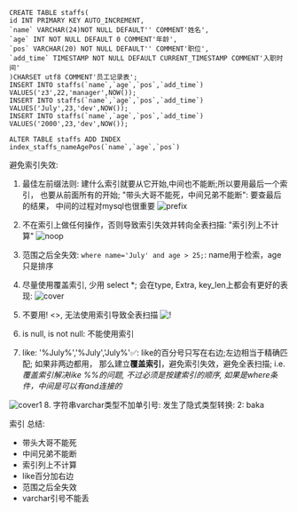 ```roomsql
CREATE TABLE staffs(
id INT PRIMARY KEY AUTO_INCREMENT,
`name` VARCHAR(24)NOT NULL DEFAULT'' COMMENT'姓名',
`age` INT NOT NULL DEFAULT 0 COMMENT'年龄',
`pos` VARCHAR(20) NOT NULL DEFAULT'' COMMENT'职位',
`add_time` TIMESTAMP NOT NULL DEFAULT CURRENT_TIMESTAMP COMMENT'入职时间'
)CHARSET utf8 COMMENT'员工记录表';
INSERT INTO staffs(`name`,`age`,`pos`,`add_time`) VALUES('z3',22,'manager',NOW());
INSERT INTO staffs(`name`,`age`,`pos`,`add_time`) VALUES('July',23,'dev',NOW());
INSERT INTO staffs(`name`,`age`,`pos`,`add_time`) VALUES('2000',23,'dev',NOW());

ALTER TABLE staffs ADD INDEX index_staffs_nameAgePos(`name`,`age`,`pos`)
```

避免索引失效: 

1. 最佳左前缀法则: 建什么索引就要从它开始,中间也不能断;所以要用最后一个索引，
也要从前面所有的开始; "带头大哥不能死，中间兄弟不能断": 要查最后的结果，
中间的过程对mysql也很重要
![prefix](/Users/xialei/Desktop/prefix.png)
2. 不在索引上做任何操作，否则导致索引失效并转向全表扫描: "索引列上不计算"
![noop](/Users/xialei/Desktop/noop.png) 

3. 范围之后全失效: `where name='July' and age > 25;`: name用于检索，age只是排序

4. 尽量使用覆盖索引, 少用 select *; 会在type, Extra, key_len上都会有更好的表现: 
![cover](/Users/xialei/Desktop/cover.png)
5. 不要用! <>, 无法使用索引导致全表扫描
![!](/Users/xialei/Desktop/!.png)
6. is null, is not null: 不能使用索引
7. like: '%July%','%July','July%'✅: like的百分号只写在右边;左边相当于精确匹配; 如果非两边都用，
那么建立**覆盖索引**，避免索引失效，避免全表扫描; i.e. *覆盖索引解决like %%的问题, 不过必须是按建索引的顺序,
如果是where条件，中间是可以有and连接的*

![cover1](/Users/xialei/Desktop/cover1.png)
8. 字符串varchar类型不加单引号: 发生了隐式类型转换: 2: baka

索引 总结: 
- 带头大哥不能死
- 中间兄弟不能断
- 索引列上不计算
- like百分加右边
- 范围之后全失效
- varchar引号不能丢
